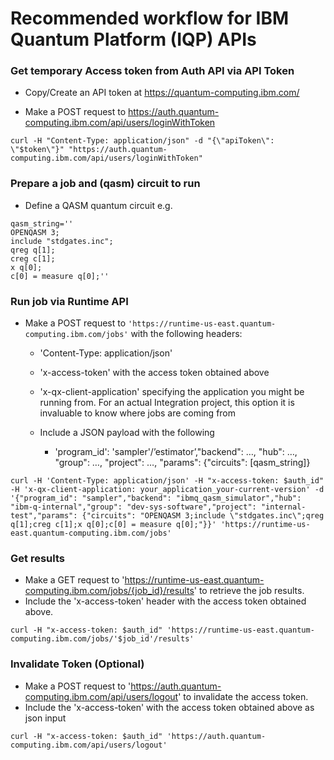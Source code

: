 # Recommended workflow for IBM Quantum Platform (IQP) APIs

### Get temporary Access token from Auth API via API Token

* Copy/Create an API token at https://quantum-computing.ibm.com/

* Make a POST request to https://auth.quantum-computing.ibm.com/api/users/loginWithToken 

```shell
curl -H "Content-Type: application/json" -d "{\"apiToken\": \"$token\"}" "https://auth.quantum-computing.ibm.com/api/users/loginWithToken"
```

### Prepare a job and (qasm) circuit to run

* Define a QASM quantum circuit e.g. 

```shell
qasm_string=''
OPENQASM 3; 
include "stdgates.inc"; 
qreg q[1]; 
creg c[1]; 
x q[0]; 
c[0] = measure q[0];''
```

### Run job via Runtime API

* Make a POST request to `'https://runtime-us-east.quantum-computing.ibm.com/jobs'` with the following headers:     
    * 'Content-Type: application/json'     
    * 'x-access-token' with the access token obtained above
    * 'x-qx-client-application' specifying the application you might be running from. For an actual Integration project, this option it is invaluable to know where jobs are coming from
    * Include a JSON payload with the following 

        * 'program_id': 'sampler'/’estimator’,"backend": …, "hub": …, "group": …, "project": …, "params": {"circuits": [qasm_string]}

```shell
curl -H 'Content-Type: application/json' -H "x-access-token: $auth_id" -H 'x-qx-client-application: your_application_your-current-version' -d '{"program_id": "sampler","backend": "ibmq_qasm_simulator","hub": "ibm-q-internal","group": "dev-sys-software","project": "internal-test","params": {"circuits": "OPENQASM 3;include \"stdgates.inc\";qreg q[1];creg c[1];x q[0];c[0] = measure q[0];"}}' 'https://runtime-us-east.quantum-computing.ibm.com/jobs'
```

### Get results  
* Make a GET request to 'https://runtime-us-east.quantum-computing.ibm.com/jobs/{job_id}/results' to retrieve the job results.   
* Include the 'x-access-token' header with the access token obtained above. 

```shell
curl -H "x-access-token: $auth_id" 'https://runtime-us-east.quantum-computing.ibm.com/jobs/'$job_id'/results'
```

### Invalidate Token (Optional)   

* Make a POST request to 'https://auth.quantum-computing.ibm.com/api/users/logout' to invalidate the access token.   
* Include the 'x-access-token' with the access token obtained above as json input

```shell
curl -H "x-access-token: $auth_id" 'https://auth.quantum-computing.ibm.com/api/users/logout'
```